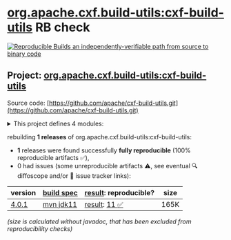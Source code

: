 [org.apache.cxf.build-utils:cxf-build-utils](https://central.sonatype.com/artifact/org.apache.cxf.build-utils/cxf-build-utils/versions) RB check
=======

[![Reproducible Builds](https://reproducible-builds.org/images/logos/rb.svg) an independently-verifiable path from source to binary code](https://reproducible-builds.org/)

## Project: [org.apache.cxf.build-utils:cxf-build-utils](https://central.sonatype.com/artifact/org.apache.cxf.build-utils/cxf-build-utils/versions)

Source code: [https://github.com/apache/cxf-build-utils.git](https://github.com/apache/cxf-build-utils.git)

<details><summary>This project defines 4 modules:</summary>

* [org.apache.cxf.build-utils:cxf-build-utils](https://central.sonatype.com/artifact/org.apache.cxf.build-utils/cxf-build-utils/4.0.1)
* [org.apache.cxf.build-utils:cxf-buildtools](https://central.sonatype.com/artifact/org.apache.cxf.build-utils/cxf-buildtools/4.0.1)
* [org.apache.cxf.build-utils:cxf-xml2fastinfoset-plugin](https://central.sonatype.com/artifact/org.apache.cxf.build-utils/cxf-xml2fastinfoset-plugin/4.0.1)
* [org.apache.cxf.build-utils:cxf-xml2fastinfoset-test](https://central.sonatype.com/artifact/org.apache.cxf.build-utils/cxf-xml2fastinfoset-test/4.0.1)
</details>

rebuilding **1 releases** of org.apache.cxf.build-utils:cxf-build-utils:
- **1** releases were found successfully **fully reproducible** (100% reproducible artifacts :white_check_mark:),
- 0 had issues (some unreproducible artifacts :warning:, see eventual :mag: diffoscope and/or :memo: issue tracker links):

| version | [build spec](/BUILDSPEC.md) | [result](https://reproducible-builds.org/docs/jvm/): reproducible? | size |
| -- | --------- | ------ | -- |
| [4.0.1](https://central.sonatype.com/artifact/org.apache.cxf.build-utils/cxf-build-utils/4.0.1/pom) | [mvn jdk11](cxf-build-utils-4.0.1.buildspec) | [result](cxf-build-utils-4.0.1.buildinfo): [11 :white_check_mark: ](cxf-build-utils-4.0.1.buildcompare) | 165K |

<i>(size is calculated without javadoc, that has been excluded from reproducibility checks)</i>
